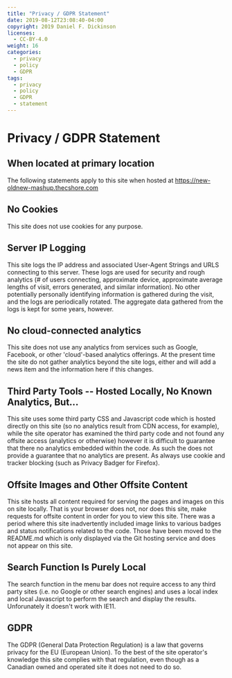 ```yaml
---
title: "Privacy / GDPR Statement"
date: 2019-08-12T23:08:40-04:00
copyright: 2019 Daniel F. Dickinson
licenses:
  - CC-BY-4.0
weight: 16
categories:
  - privacy
  - policy
  - GDPR
tags:
  - privacy
  - policy
  - GDPR
  - statement
---
```


# Privacy / GDPR Statement

## When located at primary location

The following statements apply to this site when hosted at
<https://new-oldnew-mashup.thecshore.com>

## No Cookies

This site does not use cookies for any purpose.

## Server IP Logging

This site logs the IP address and associated User-Agent Strings and URLS
connecting to this server.  These logs are used for security and rough
analytics (# of users connecting, approximate device, approximate
average lengths of visit, errors generated, and similar information).
No other potentially personally identifying information is gathered
during the visit, and the logs are periodically rotated.  The aggregate
data gathered from the logs is kept for some years, however.

## No cloud-connected analytics

This site does not use any analytics from services such as Google,
Facebook, or other 'cloud'-based analytics offerings.  At the present
time the site do not gather analytics beyond the site logs, either and
will add a news item and the information here if this changes.

## Third Party Tools -- Hosted Locally, No Known Analytics, But...

This site uses some third party CSS and Javascript code which is hosted
directly on this site (so no analytics result from CDN access, for
example), while the site operator has examined the third party code and
not found any offsite access (analytics or otherwise) however it is
difficult to guarantee that there no analytics embedded within the code.
As such the does not provide a guarantee that no analytics are present.
As always use cookie and tracker blocking (such as Privacy Badger for
Firefox).

## Offsite Images and Other Offsite Content

This site hosts all content required for serving the pages and images
on this on site locally.  That is your browser does not, nor does this
site, make requests for offsite content in order for you to view this
site.  There was a period where this site inadvertently included image
links to various badges and status notifications related to the code.
Those have been moved to the README.md which is only displayed via the
Git hosting service and does not appear on this site.

## Search Function Is Purely Local

The search function in the menu bar does not require access to any third
party sites (i.e. no Google or other search engines) and uses a local
index and local Javascript to perform the search and display the
results.  Unforunately it doesn't work with IE11.


## GDPR

The GDPR (General Data Protection Regulation) is a law that governs
privacy for the EU (European Union).  To the best of the site operator's
knowledge this site complies with that regulation, even though as a
Canadian owned and operated site it does not need to do so.
